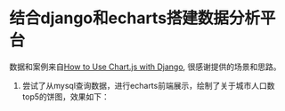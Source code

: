 # 结合django和echarts搭建数据分析平台  

数据和案例来自[How to Use Chart.js with Django](https://simpleisbetterthancomplex.com/tutorial/2020/01/19/how-to-use-chart-js-with-django.html), 很感谢提供的场景和思路。

1. 尝试了从mysql查询数据，进行echarts前端展示，绘制了关于城市人口数top5的饼图，效果如下：  
